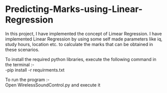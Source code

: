 # Predicting-Marks-using-Linear-Regression
In this project, I have implemented the concept of Limear Regression. I have implemented Linear Regression by using some self made parameters like iq, study hours, location etc. to calculate the marks that can be obtained in these scenarios.

To install the required python libraries, execute the following command in the terminal :-   
-pip install -r requirments.txt

To run the program :-   
Open WirelessSoundControl.py and execute it
